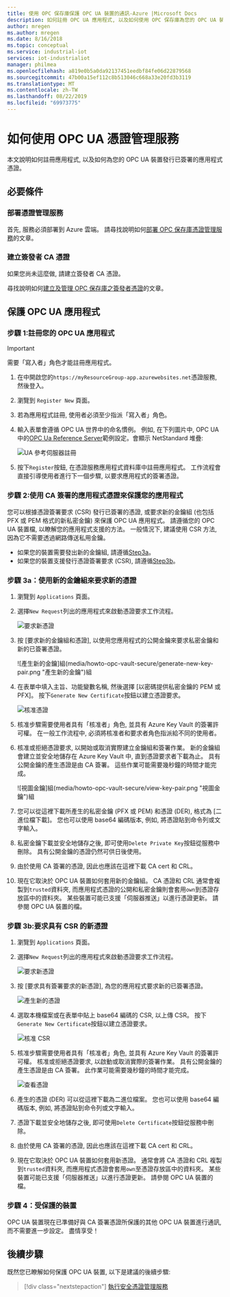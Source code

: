 ```yaml
---
title: 使用 OPC 保存庫保護 OPC UA 裝置的通訊-Azure |Microsoft Docs
description: 如何註冊 OPC UA 應用程式, 以及如何使用 OPC 保存庫為您的 OPC UA 裝置發行已簽署的應用程式憑證。
author: mregen
ms.author: mregen
ms.date: 8/16/2018
ms.topic: conceptual
ms.service: industrial-iot
services: iot-industrialiot
manager: philmea
ms.openlocfilehash: a819e0b5a0da92137451eedbf84fe06d22879568
ms.sourcegitcommit: 47b00a15ef112c8b513046c668a33e20fd3b3119
ms.translationtype: MT
ms.contentlocale: zh-TW
ms.lasthandoff: 08/22/2019
ms.locfileid: "69973775"
---
```

# <a name="how-to-use-the-opc-ua-certificate-management-service"></a>如何使用 OPC UA 憑證管理服務

本文說明如何註冊應用程式, 以及如何為您的 OPC UA 裝置發行已簽署的應用程式憑證。

## <a name="prerequisites"></a>必要條件

### <a name="deploy-the-certificate-management-service"></a>部署憑證管理服務

首先, 服務必須部署到 Azure 雲端。
請尋找說明如何[部署 OPC 保存庫憑證管理服務](howto-opc-vault-deploy.md)的文章。

### <a name="create-the-issuer-ca-certificate"></a>建立簽發者 CA 憑證

如果您尚未這麼做, 請建立簽發者 CA 憑證。

尋找說明如何[建立及管理 OPC 保存庫之簽發者憑證](howto-opc-vault-manage.md)的文章。

## <a name="secure-opc-ua-applications"></a>保護 OPC UA 應用程式

### <a name="step-1-register-your-opc-ua-application"></a>步驟 1:註冊您的 OPC UA 應用程式 

> [!IMPORTANT]
> 需要「寫入者」角色才能註冊應用程式。

1. 在中開啟您的`https://myResourceGroup-app.azurewebsites.net`憑證服務, 然後登入。
2. 瀏覽到 `Register New` 頁面。
1. 若為應用程式註冊, 使用者必須至少指派「寫入者」角色。
2. 輸入表單會遵循 OPC UA 世界中的命名慣例。 例如, 在下列圖片中, OPC UA 中的[OPC Ua Reference Server](https://github.com/OPCFoundation/UA-.NETStandard/tree/master/SampleApplications/Workshop/Reference)範例設定。會顯示 NetStandard 堆疊:

   ![UA 參考伺服器註冊](media/howto-opc-vault-secure/reference-server-registration.png "UA 參考伺服器註冊")

5. 按下`Register`按鈕, 在憑證服務應用程式資料庫中註冊應用程式。 工作流程會直接引導使用者進行下一個步驟, 以要求應用程式的簽署憑證。

### <a name="step-2-secure-your-application-with-a-ca-signed-application-certificate"></a>步驟 2:使用 CA 簽署的應用程式憑證來保護您的應用程式

您可以根據憑證簽署要求 (CSR) 發行已簽署的憑證, 或要求新的金鑰組 (也包括 PFX 或 PEM 格式的新私密金鑰) 來保護 OPC UA 應用程式。 請遵循您的 OPC UA 裝置檔, 以瞭解您的應用程式支援的方法。 一般情況下, 建議使用 CSR 方法, 因為它不需要透過網路傳送私用金鑰。

- 如果您的裝置需要發出新的金鑰組, 請遵循[Step3a](##step-3a-request-a-new-certificate-with-a-new-keypair)。
- 如果您的裝置支援發行憑證簽署要求 (CSR), 請遵循[Step3b](#step-3b-request-a-new-certificate-with-a-csr)。

### <a name="step-3a-request-a-new-certificate-with-a-new-keypair"></a>步驟 3a：使用新的金鑰組來要求新的憑證

1. 瀏覽到 `Applications` 頁面。
3. 選擇`New Request`列出的應用程式來啟動憑證要求工作流程。

   ![要求新憑證](media/howto-opc-vault-secure/request-new-certificate.png "要求新憑證")

3. 按 [要求新的金鑰組和憑證], 以使用您應用程式的公開金鑰來要求私密金鑰和新的已簽署憑證。

   ![產生新的金鑰]組(media/howto-opc-vault-secure/generate-new-key-pair.png "產生新的金鑰")組

4. 在表單中填入主旨、功能變數名稱, 然後選擇 [以密碼提供私密金鑰的 PEM 或 PFX]。 按下`Generate New Certificate`按鈕以建立憑證要求。

   ![核准憑證](media/howto-opc-vault-secure/approve-reject.png "核准憑證")

5. 核准步驟需要使用者具有「核准者」角色, 並具有 Azure Key Vault 的簽署許可權。 在一般工作流程中, 必須將核准者和要求者角色指派給不同的使用者。
6. 核准或拒絕憑證要求, 以開始或取消實際建立金鑰組和簽署作業。 新的金鑰組會建立並安全地儲存在 Azure Key Vault 中, 直到憑證要求者下載為止。 具有公開金鑰的產生憑證是由 CA 簽署。 這些作業可能需要幾秒鐘的時間才能完成。

   ![視圖金鑰]組(media/howto-opc-vault-secure/view-key-pair.png "視圖金鑰")組

7. 您可以從這裡下載所產生的私密金鑰 (PFX 或 PEM) 和憑證 (DER), 格式為 [二進位檔下載]。 您也可以使用 base64 編碼版本, 例如, 將憑證貼到命令列或文字輸入。 
8. 私密金鑰下載並安全地儲存之後, 即可使用`Delete Private Key`按鈕從服務中刪除。 具有公開金鑰的憑證仍然可供日後使用。
9. 由於使用 CA 簽署的憑證, 因此也應該在這裡下載 CA cert 和 CRL。
10. 現在它取決於 OPC UA 裝置如何套用新的金鑰組。 CA 憑證和 CRL 通常會複製到`trusted`資料夾, 而應用程式憑證的公開和私密金鑰則會套用`own`到憑證存放區中的資料夾。 某些裝置可能已支援「伺服器推送」以進行憑證更新。 請參閱 OPC UA 裝置的檔。

### <a name="step-3b-request-a-new-certificate-with-a-csr"></a>步驟 3b:要求具有 CSR 的新憑證 

1. 瀏覽到 `Applications` 頁面。
3. 選擇`New Request`列出的應用程式來啟動憑證要求工作流程。

   ![要求新憑證](media/howto-opc-vault-secure/request-new-certificate.png "要求新憑證")

3. 按 [要求具有簽署要求的新憑證], 為您的應用程式要求新的已簽署憑證。

   ![產生新的憑證](media/howto-opc-vault-secure/generate-new-certificate.png "產生新的憑證")

4. 選取本機檔案或在表單中貼上 base64 編碼的 CSR, 以上傳 CSR。 按下`Generate New Certificate`按鈕以建立憑證要求。

   ![核准 CSR](media/howto-opc-vault-secure/approve-reject-csr.png "核准 CSR")

5. 核准步驟需要使用者具有「核准者」角色, 並具有 Azure Key Vault 的簽署許可權。 核准或拒絕憑證要求, 以啟動或取消實際的簽署作業。 具有公開金鑰的產生憑證是由 CA 簽署。 此作業可能需要幾秒鐘的時間才能完成。

   ![查看憑證](media/howto-opc-vault-secure/view-cert-csr.png "查看憑證")

6. 產生的憑證 (DER) 可以從這裡下載為二進位檔案。 您也可以使用 base64 編碼版本, 例如, 將憑證貼到命令列或文字輸入。 
10. 憑證下載並安全地儲存之後, 即可使用`Delete Certificate`按鈕從服務中刪除。
11. 由於使用 CA 簽署的憑證, 因此也應該在這裡下載 CA cert 和 CRL。
12. 現在它取決於 OPC UA 裝置如何套用新憑證。 通常會將 CA 憑證和 CRL 複製到`trusted`資料夾, 而應用程式憑證會套用`own`至憑證存放區中的資料夾。 某些裝置可能已支援「伺服器推送」以進行憑證更新。 請參閱 OPC UA 裝置的檔。

### <a name="step-4-device-secured"></a>步驟 4：受保護的裝置

OPC UA 裝置現在已準備好與 CA 簽署憑證所保護的其他 OPC UA 裝置進行通訊, 而不需要進一步設定。 盡情享受！


## <a name="next-steps"></a>後續步驟

既然您已瞭解如何保護 OPC UA 裝置, 以下是建議的後續步驟:

> [!div class="nextstepaction"]
> [執行安全憑證管理服務](howto-opc-vault-secure-ca.md)